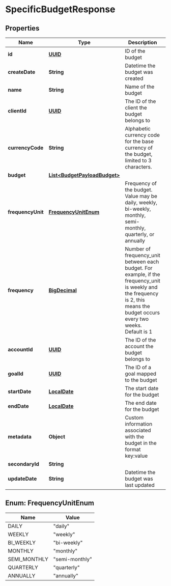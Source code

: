 
# SpecificBudgetResponse

## Properties
Name | Type | Description | Notes
------------ | ------------- | ------------- | -------------
**id** | [**UUID**](UUID.md) | ID of the budget |  [optional]
**createDate** | **String** | Datetime the budget was created |  [optional]
**name** | **String** | Name of the budget | 
**clientId** | [**UUID**](UUID.md) | The ID of the client the budget belongs to | 
**currencyCode** | **String** | Alphabetic currency code for the base currency of the budget, limited to 3 characters. | 
**budget** | [**List&lt;BudgetPayloadBudget&gt;**](BudgetPayloadBudget.md) |  | 
**frequencyUnit** | [**FrequencyUnitEnum**](#FrequencyUnitEnum) | Frequency of the budget. Value may be daily, weekly, bi-weekly, monthly, semi-monthly, quarterly, or annually | 
**frequency** | [**BigDecimal**](BigDecimal.md) | Number of frequency_unit between each budget. For example, if the frequency_unit is weekly and the frequency is 2, this means the budget occurs every two weeks. Default is 1 |  [optional]
**accountId** | [**UUID**](UUID.md) | The ID of the account the budget belongs to |  [optional]
**goalId** | [**UUID**](UUID.md) | The ID of a goal mapped to the budget |  [optional]
**startDate** | [**LocalDate**](LocalDate.md) | The start date for the budget |  [optional]
**endDate** | [**LocalDate**](LocalDate.md) | The end date for the budget |  [optional]
**metadata** | **Object** | Custom information associated with the budget in the format key:value |  [optional]
**secondaryId** | **String** |  |  [optional]
**updateDate** | **String** | Datetime the budget was last updated |  [optional]


<a name="FrequencyUnitEnum"></a>
## Enum: FrequencyUnitEnum
Name | Value
---- | -----
DAILY | &quot;daily&quot;
WEEKLY | &quot;weekly&quot;
BI_WEEKLY | &quot;bi-weekly&quot;
MONTHLY | &quot;monthly&quot;
SEMI_MONTHLY | &quot;semi-monthly&quot;
QUARTERLY | &quot;quarterly&quot;
ANNUALLY | &quot;annually&quot;



